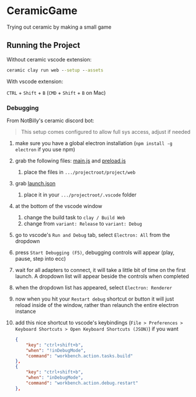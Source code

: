 # CeramicGame

Trying out ceramic by making a small game

## Running the Project

Without ceramic vscode extension:

```cmd
ceramic clay run web --setup --assets
```

With vscode extension:

`CTRL` + `Shift` + `B` (`CMD` + `Shift` + `B` on Mac)

### Debugging

From NotBilly's ceramic discord bot:
>This setup comes configured to allow full sys access, adjust if needed

1) make sure you have a global electron installation (`npm install -g electron` if you use npm)
2) grab the following files: [main.js](https://gist.github.com/Jarrio/1f2e000ebad675db7004b0f97574db8a) and [preload.js](https://gist.github.com/Jarrio/e6da74e7ef46c58bf9ca7c219ee2b415)
   1) place the files in `.../projectroot/project/web`
3) grab [launch.json](https://gist.github.com/Jarrio/c8c89f9146f046b7933cd155cebddb00)
   1) place it in your `.../projectroot/.vscode` folder
4) at the bottom of the vscode window
   1) change the build task to `clay / Build Web`
   2) change from `variant: Release` to `variant: Debug`
5) go to vscode's `Run and Debug` tab, select `Electron: All` from the dropdown
6) press `Start Debugging (F5)`, debugging controls will appear (play, pause, step into ecc)
7) wait for all adapters to connect, it will take a little bit of time on the first launch. A dropdown list will appear beside the controls when completed
8) when the dropdown list has appeared, select `Electron: Renderer`
9) now when you hit your `Restart debug` shortcut or button it will just reload inside of the window, rather than relaunch the entire electron instance
10) add this nice shortcut to vscode's keybindings (`File > Preferences > Keyboard Shortcuts > Open Keyboard Shortcuts (JSON)`) if you want

    ```json
    {
        "key": "ctrl+shift+b",
        "when": "!inDebugMode",
        "command": "workbench.action.tasks.build"
    },
    {
        "key": "ctrl+shift+b",
        "when": "inDebugMode",
        "command": "workbench.action.debug.restart"
    },
    ```

